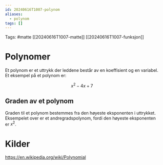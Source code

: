 ```yaml
---
id: 20240616T1007-polynom
aliases:
  - polynom
tags: []
---
```


Tags: #matte [[20240616T1007-matte]] [[20240616T1007-funksjon]]

# Polynomer

Et polynom er et uttrykk der leddene består av en koeffisient og en variabel. Et eksempel på et polynom er:

$$
x^{2}-4x+7
$$

## Graden av et polynom

Graden til et polynom bestemmes fra den høyeste eksponenten i uttrykket. Eksempelet over er et andregradspolynom, fordi den høyeste eksponenten er $x^{2}$.

# Kilder

https://en.wikipedia.org/wiki/Polynomial

